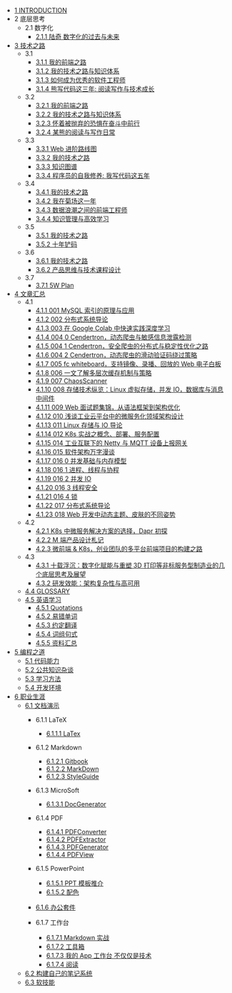   - [1 INTRODUCTION](/INTRODUCTION.md)
  - 2 底层思考
    - 2.1 数字化
      - [2.1.1 陆奇 数字化的过去与未来](/底层思考/数字化/2020-陆奇-数字化的过去与未来.md)
  - [3 技术之路](/技术之路/README.md)
    - 3.1 
      - [3.1.1 我的前端之路](/技术之路/2015/2015-我的前端之路.md)
      - [3.1.2 我的技术之路与知识体系](/技术之路/2015/2015-我的技术之路与知识体系.md)
      - [3.1.3 如何成为优秀的软件工程师](/技术之路/2015/如何成为优秀的软件工程师.md)
      - [3.1.4 熊写代码这三年: 阅读写作与技术成长](/技术之路/2015/熊写代码这三年:%20阅读写作与技术成长.md)
    - 3.2 
      - [3.2.1 我的前端之路](/技术之路/2016/2016-我的前端之路.md)
      - [3.2.2 我的技术之路与知识体系](/技术之路/2016/2016-我的技术之路与知识体系.md)
      - [3.2.3 怀着被抛弃的恐惧在奋斗中前行](/技术之路/2016/怀着被抛弃的恐惧在奋斗中前行.md)
      - [3.2.4 某熊的阅读与写作日常](/技术之路/2016/某熊的阅读与写作日常.md)
    - 3.3 
      - [3.3.1 Web 进阶路线图](/技术之路/2017/2017-Web%20进阶路线图.md)
      - [3.3.2 我的技术之路](/技术之路/2017/2017-我的技术之路.md)
      - [3.3.3 知识图谱](/技术之路/2017/2017-知识图谱.md)
      - [3.3.4 程序员的自我修养: 我写代码这五年](/技术之路/2017/程序员的自我修养:%20我写代码这五年.md)
    - 3.4 
      - [3.4.1 我的技术之路](/技术之路/2018/2018-我的技术之路.md)
      - [3.4.2 我在菊场这一年](/技术之路/2018/我在菊场这一年.md)
      - [3.4.3 数据浪潮之间的前端工程师](/技术之路/2018/数据浪潮之间的前端工程师.md)
      - [3.4.4 知识管理与高效学习](/技术之路/2018/知识管理与高效学习.md)
    - 3.5 
      - [3.5.1 我的技术之路](/技术之路/2019/2019-我的技术之路.md)
      - [3.5.2 十年铲码](/技术之路/2019/十年铲码.md)
    - 3.6 
      - [3.6.1 我的技术之路](/技术之路/2020/2020-我的技术之路.md)
      - [3.6.2 产品思维与技术课程设计](/技术之路/2020/产品思维与技术课程设计.md)
    - 3.7 
      - [3.7.1 5W Plan](/技术之路/2021/5W%20Plan.md)
  - [4 文章汇总](/文章汇总/README.md)
    - 4.1 
      - [4.1.1 001 MySQL 索引的原理与应用](/文章汇总/2019/2019-001-MySQL%20索引的原理与应用.md)
      - [4.1.2 002 分布式系统导论](/文章汇总/2019/2019-002-分布式系统导论.md)
      - [4.1.3 003 在 Google Colab 中快速实践深度学习](/文章汇总/2019/2019-003-在%20Google%20Colab%20中快速实践深度学习.md)
      - [4.1.4 004 0 Cendertron，动态爬虫与敏感信息泄露检测](/文章汇总/2019/2019-004-0-Cendertron，动态爬虫与敏感信息泄露检测.md)
      - [4.1.5 004 1 Cendertron，安全爬虫的分布式与稳定性优化之路](/文章汇总/2019/2019-004-1-Cendertron，安全爬虫的分布式与稳定性优化之路.md)
      - [4.1.6 004 2 Cendertron，动态爬虫的滑动验证码绕过策略](/文章汇总/2019/2019-004-2-Cendertron，动态爬虫的滑动验证码绕过策略.md)
      - [4.1.7 005 fc whiteboard，支持镜像、录播、回放的 Web 电子白板](/文章汇总/2019/2019-005-fc-whiteboard，支持镜像、录播、回放的%20Web%20电子白板.md)
      - [4.1.8 006 一文了解多层次缓存机制与策略](/文章汇总/2019/2019-006-一文了解多层次缓存机制与策略.md)
      - [4.1.9 007 ChaosScanner](/文章汇总/2019/2019-007-ChaosScanner.md)
      - [4.1.10 008 存储技术纵览：Linux 虚拟存储，并发 IO，数据库与消息中间件](/文章汇总/2019/2019-008-存储技术纵览：Linux%20虚拟存储，并发%20IO，数据库与消息中间件.md)
      - [4.1.11 009 Web 面试题集锦，从语法框架到架构优化](/文章汇总/2019/2019-009-Web%20面试题集锦，从语法框架到架构优化.md)
      - [4.1.12 010 浅谈工业云平台中的微服务化领域架构设计](/文章汇总/2019/2019-010-浅谈工业云平台中的微服务化领域架构设计.md)
      - [4.1.13 011 Linux 存储与 IO 导论](/文章汇总/2019/2019-011-Linux%20存储与%20IO%20导论.md)
      - [4.1.14 012 K8s 实战之概念、部署、服务配置](/文章汇总/2019/2019-012-K8s%20实战之概念、部署、服务配置.md)
      - [4.1.15 014 工业互联下的 Netty 与 MQTT 设备上报网关](/文章汇总/2019/2019-014-工业互联下的%20Netty%20与%20MQTT%20设备上报网关.md)
      - [4.1.16 015 软件架构万字漫谈](/文章汇总/2019/2019-015-软件架构万字漫谈.md)
      - [4.1.17 016 0 并发基础与内存模型](/文章汇总/2019/2019-016-0-并发基础与内存模型.md)
      - [4.1.18 016 1 进程、线程与协程](/文章汇总/2019/2019-016-1-进程、线程与协程.md)
      - [4.1.19 016 2 并发 IO](/文章汇总/2019/2019-016-2-并发%20IO.md)
      - [4.1.20 016 3 线程安全](/文章汇总/2019/2019-016-3-线程安全.md)
      - [4.1.21 016 4 锁](/文章汇总/2019/2019-016-4-锁.md)
      - [4.1.22 017 分布式系统导论](/文章汇总/2019/2019-017-分布式系统导论.md)
      - [4.1.23 018 Web 开发中动态主题、皮肤的不同姿势](/文章汇总/2019/2019-018-Web%20开发中动态主题、皮肤的不同姿势.md)
    - 4.2 
      - [4.2.1 K8s 中微服务解决方案的选择，Dapr 初探](/文章汇总/2020/K8s%20中微服务解决方案的选择，Dapr%20初探.md)
      - [4.2.2 M 端产品设计札记](/文章汇总/2020/M%20端产品设计札记.md)
      - [4.2.3 微前端 & K8s，创业团队的多平台前端项目的构建之路](/文章汇总/2020/微前端%20&%20K8s，创业团队的多平台前端项目的构建之路.md)
    - 4.3 
      - [4.3.1 十载浮沉：数字化赋能与重塑 3D 打印等非标服务型制造业的几个底层思考及展望](/文章汇总/2021/十载浮沉：数字化赋能与重塑%203D%20打印等非标服务型制造业的几个底层思考及展望.md)
      - [4.3.2 研发效能：架构复杂性与高可用](/文章汇总/2021/研发效能：架构复杂性与高可用.md)
    - [4.4 GLOSSARY](/文章汇总/GLOSSARY.md)
    - [4.5 英语学习](/文章汇总/英语学习/README.md)
      - [4.5.1 Quotations](/文章汇总/英语学习/Quotations.md)
      - [4.5.2 易错单词](/文章汇总/英语学习/易错单词.md)
      - [4.5.3 约定翻译](/文章汇总/英语学习/约定翻译.md)
      - [4.5.4 词组句式](/文章汇总/英语学习/词组句式.md)
      - [4.5.5 资料汇总](/文章汇总/英语学习/资料汇总.md)
  - [5 编程之道](/编程之道/README.md)
    - [5.1 代码能力](/编程之道/代码能力.md)
    - [5.2 公共知识杂谈](/编程之道/公共知识杂谈.md)
    - [5.3 学习方法](/编程之道/学习方法.md)
    - [5.4 开发环境](/编程之道/开发环境.md)
  - [6 职业生涯](/职业生涯/README.md)
    - [6.1 文档演示](/职业生涯/文档演示/README.md)
      - 6.1.1 LaTeX
        - [6.1.1.1 LaTex](/职业生涯/文档演示/LaTeX/LaTex.md)
      - 6.1.2 Markdown
        - [6.1.2.1 Gitbook](/职业生涯/文档演示/Markdown/Gitbook.md)
        - [6.1.2.2 MarkDown](/职业生涯/文档演示/Markdown/MarkDown.md)
        - [6.1.2.3 StyleGuide](/职业生涯/文档演示/Markdown/StyleGuide.md)
      - 6.1.3 MicroSoft
        - [6.1.3.1 DocGenerator](/职业生涯/文档演示/MicroSoft/DocGenerator.md)
      - 6.1.4 PDF
        - [6.1.4.1 PDFConverter](/职业生涯/文档演示/PDF/PDFConverter.md)
        - [6.1.4.2 PDFExtractor](/职业生涯/文档演示/PDF/PDFExtractor.md)
        - [6.1.4.3 PDFGenerator](/职业生涯/文档演示/PDF/PDFGenerator.md)
        - [6.1.4.4 PDFView](/职业生涯/文档演示/PDF/PDFView.md)
      - 6.1.5 PowerPoint
        - [6.1.5.1 PPT 模板推介](/职业生涯/文档演示/PowerPoint/PPT%20模板推介.md)
        - [6.1.5.2 配色](/职业生涯/文档演示/PowerPoint/配色/README.md)
          
      - [6.1.6 办公套件](/职业生涯/文档演示/办公套件/README.md)
        
      - 6.1.7 工作台
        - [6.1.7.1 Markdown 实战](/职业生涯/文档演示/工作台/Markdown%20实战.md)
        - [6.1.7.2 工具箱](/职业生涯/文档演示/工作台/工具箱.md)
        - [6.1.7.3 我的 App 工作台 不仅仅是技术](/职业生涯/文档演示/工作台/我的%20App%20工作台-不仅仅是技术.md)
        - [6.1.7.4 阅读](/职业生涯/文档演示/工作台/阅读.md)
    - [6.2 构建自己的笔记系统](/职业生涯/构建自己的笔记系统.md)
    - [6.3 软技能](/职业生涯/软技能.md)
